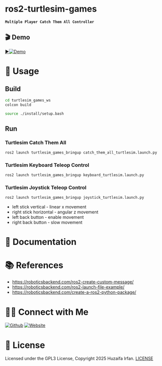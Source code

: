 # ros2-turtlesim-games
**`Multiple Player Catch Them All Controller`**

<!-- •[Link](#)

<hr>

![overview](overview.drawio.png)


-->

## 🎬 Demo

[▶️![Demo](https://img.youtube.com/vi/g9Y4jOocdlM/maxresdefault.jpg)](https://www.youtube.com/watch?v=g9Y4jOocdlM)



# 🚀 Usage

## Build
```sh
cd turtlesim_games_ws
colcon build
```

```sh
source ./install/setup.bash 
```

## Run

### Turtlesim Catch Them All
```sh
ros2 launch turtlesim_games_bringup catch_them_all_turtlesim.launch.py
```

### Turtlesim Keyboard Teleop Control
```sh
ros2 launch turtlesim_games_bringup keyboard_turtlesim.launch.py
```

### Turtlesim Joystick Teleop Control
```sh
ros2 launch turtlesim_games_bringup joystick_turtlesim.launch.py
```
- left stick vertical - linear x movement
- right stick horizontal - angular z movement
- left back button - enable movement
- right back button - slow movement


# 📝 Documentation

# 📚 References
- https://roboticsbackend.com/ros2-create-custom-message/
- https://roboticsbackend.com/ros2-launch-file-example/
- https://roboticsbackend.com/create-a-ros2-python-package/



# 🤝🏻 Connect with Me

[![Github](https://img.shields.io/badge/Github-%23222.svg?style=for-the-badge&logo=github&logoColor=white)](https://github.com/HuzaifaIrfan/)
[![Website](https://img.shields.io/badge/Website-%23222.svg?style=for-the-badge&logo=google-chrome&logoColor==%234285F4)](https://www.huzaifairfan.com)

# 📜 License

Licensed under the GPL3 License, Copyright 2025 Huzaifa Irfan. [LICENSE](LICENSE)
